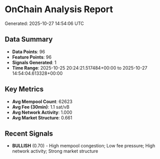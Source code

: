 # OnChain Analysis Report
Generated: 2025-10-27 14:54:06 UTC

## Data Summary
- **Data Points**: 96
- **Feature Points**: 96
- **Signals Generated**: 1
- **Time Range**: 2025-10-25 20:24:21.517484+00:00 to 2025-10-27 14:54:04.613328+00:00

## Key Metrics
- **Avg Mempool Count**: 62623
- **Avg Fee (30min)**: 1.1 sat/vB
- **Avg Network Activity**: 1.000
- **Avg Market Structure**: 0.661

## Recent Signals
- **BULLISH** (0.70) - High mempool congestion; Low fee pressure; High network activity; Strong market structure
